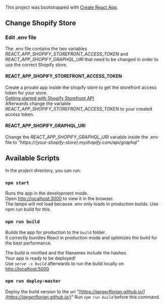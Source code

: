 This project was bootstrapped with [Create React App](https://github.com/facebook/create-react-app).

## Change Shopify Store

### Edit .env file

The .env file contains the two variables _REACT_APP_SHOPIFY_STOREFRONT_ACCESS_TOKEN_ and _REACT_APP_SHOPIFY_GRAPHQL_URI_ that need to be changed in order to use the correct Shopify store.

#### REACT_APP_SHOPIFY_STOREFRONT_ACCESS_TOKEN

Create a private app inside the shopify store to get the storefront access token for your store.<br />
[Getting started with Shopify Storefront API](https://shopify.dev/docs/storefront-api/getting-started) <br />
Afterwards change the variable _REACT_APP_SHOPIFY_STOREFRONT_ACCESS_TOKEN_ to your created access token.

#### REACT_APP_SHOPIFY_GRAPHQL_URI

Change the _REACT_APP_SHOPIFY_GRAPHQL_URI_ variable inside the .env file to _"https://{your-shopify-store}.myshopify.com/api/graphql"_

## Available Scripts

In the project directory, you can run:

### `npm start`

Runs the app in the development mode.<br />
Open [http://localhost:3000](http://localhost:3000) to view it in the browser.<br />
The lamps will not load because .env only loads in production builds. Use npm run build for this.

### `npm run build`

Builds the app for production to the `build` folder.<br />
It correctly bundles React in production mode and optimizes the build for the best performance.

The build is minified and the filenames include the hashes.<br />
Your app is ready to be deployed!<br />
Use _`serve -s build`_ afterwards to run the build locally on [http://localhost:5000](http://localhost:5000)

### `npm run deploy-master`

Deploy the build version to the url _"[https://jaegerflorian.github.io/](https://jaegerflorian.github.io/)"_
Run _`npm run build`_ before this command.
